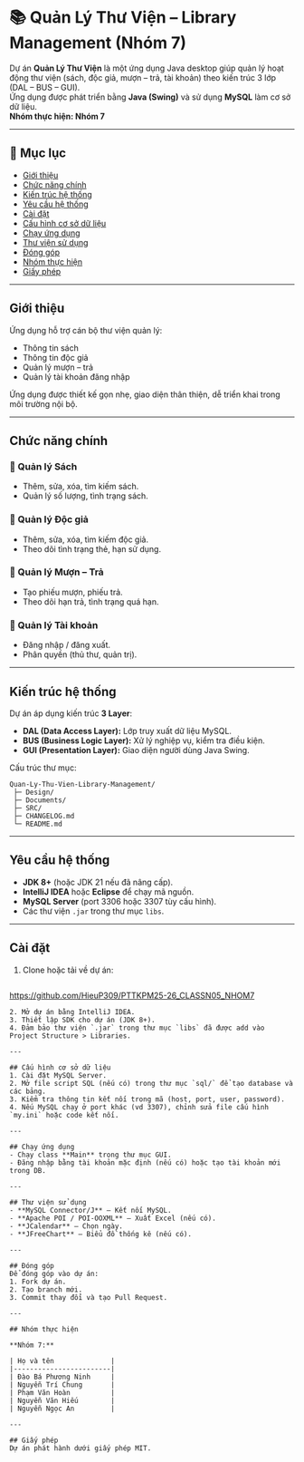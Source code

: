# 📚 Quản Lý Thư Viện – Library Management (Nhóm 7)

Dự án **Quản Lý Thư Viện** là một ứng dụng Java desktop giúp quản lý hoạt động thư viện (sách, độc giả, mượn – trả, tài khoản) theo kiến trúc 3 lớp (DAL – BUS – GUI).  
Ứng dụng được phát triển bằng **Java (Swing)** và sử dụng **MySQL** làm cơ sở dữ liệu.  
**Nhóm thực hiện: Nhóm 7**

---

## 📑 Mục lục
- [Giới thiệu](#giới-thiệu)
- [Chức năng chính](#chức-năng-chính)
- [Kiến trúc hệ thống](#kiến-trúc-hệ-thống)
- [Yêu cầu hệ thống](#yêu-cầu-hệ-thống)
- [Cài đặt](#cài-đặt)
- [Cấu hình cơ sở dữ liệu](#cấu-hình-cơ-sở-dữ-liệu)
- [Chạy ứng dụng](#chạy-ứng-dụng)
- [Thư viện sử dụng](#thư-viện-sử-dụng)
- [Đóng góp](#đóng-góp)
- [Nhóm thực hiện](#nhóm-thực-hiện)
- [Giấy phép](#giấy-phép)

---

## Giới thiệu
Ứng dụng hỗ trợ cán bộ thư viện quản lý:
- Thông tin sách
- Thông tin độc giả
- Quản lý mượn – trả
- Quản lý tài khoản đăng nhập

Ứng dụng được thiết kế gọn nhẹ, giao diện thân thiện, dễ triển khai trong môi trường nội bộ.

---

## Chức năng chính
### 📝 Quản lý Sách
- Thêm, sửa, xóa, tìm kiếm sách.
- Quản lý số lượng, tình trạng sách.

### 👤 Quản lý Độc giả
- Thêm, sửa, xóa, tìm kiếm độc giả.
- Theo dõi tình trạng thẻ, hạn sử dụng.

### 🔄 Quản lý Mượn – Trả
- Tạo phiếu mượn, phiếu trả.
- Theo dõi hạn trả, tình trạng quá hạn.

### 🔑 Quản lý Tài khoản
- Đăng nhập / đăng xuất.
- Phân quyền (thủ thư, quản trị).

---

## Kiến trúc hệ thống
Dự án áp dụng kiến trúc **3 Layer**:
- **DAL (Data Access Layer):** Lớp truy xuất dữ liệu MySQL.
- **BUS (Business Logic Layer):** Xử lý nghiệp vụ, kiểm tra điều kiện.
- **GUI (Presentation Layer):** Giao diện người dùng Java Swing.

Cấu trúc thư mục:
```
Quan-Ly-Thu-Vien-Library-Management/
 ├─ Design/
 ├─ Documents/
 ├─ SRC/
 ├─ CHANGELOG.md
 └─ README.md
```

---

## Yêu cầu hệ thống
- **JDK 8+** (hoặc JDK 21 nếu đã nâng cấp).
- **IntelliJ IDEA** hoặc **Eclipse** để chạy mã nguồn.
- **MySQL Server** (port 3306 hoặc 3307 tùy cấu hình).
- Các thư viện `.jar` trong thư mục `libs`.

---

## Cài đặt
1. Clone hoặc tải về dự án:
   ```bash
  https://github.com/HieuP309/PTTKPM25-26_CLASSN05_NHOM7
   ```
2. Mở dự án bằng IntelliJ IDEA.
3. Thiết lập SDK cho dự án (JDK 8+).
4. Đảm bảo thư viện `.jar` trong thư mục `libs` đã được add vào Project Structure > Libraries.

---

## Cấu hình cơ sở dữ liệu
1. Cài đặt MySQL Server.
2. Mở file script SQL (nếu có) trong thư mục `sql/` để tạo database và các bảng.
3. Kiểm tra thông tin kết nối trong mã (host, port, user, password).
4. Nếu MySQL chạy ở port khác (vd 3307), chỉnh sửa file cấu hình `my.ini` hoặc code kết nối.

---

## Chạy ứng dụng
- Chạy class **Main** trong thư mục GUI.
- Đăng nhập bằng tài khoản mặc định (nếu có) hoặc tạo tài khoản mới trong DB.

---

## Thư viện sử dụng
- **MySQL Connector/J** – Kết nối MySQL.
- **Apache POI / POI-OOXML** – Xuất Excel (nếu có).
- **JCalendar** – Chọn ngày.
- **JFreeChart** – Biểu đồ thống kê (nếu có).

---

## Đóng góp
Để đóng góp vào dự án:
1. Fork dự án.
2. Tạo branch mới.
3. Commit thay đổi và tạo Pull Request.

---

## Nhóm thực hiện

**Nhóm 7:**

| Họ và tên              |
|------------------------|
| Đào Bá Phương Ninh     |
| Nguyễn Trí Chung       |
| Phạm Văn Hoàn          |
| Nguyễn Văn Hiếu        |
| Nguyễn Ngọc An         |

---

## Giấy phép
Dự án phát hành dưới giấy phép MIT.

